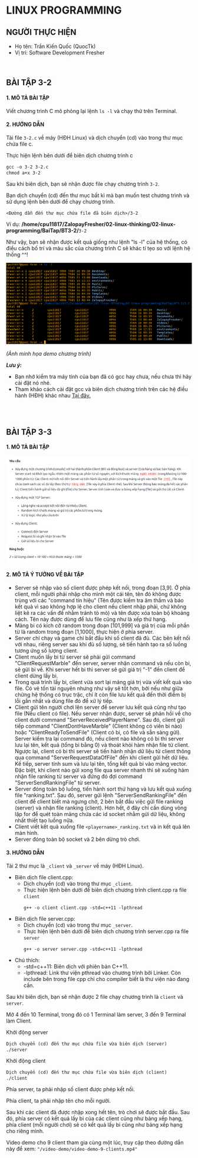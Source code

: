 # LINUX PROGRAMMING

## NGƯỜI THỰC HIỆN

* Họ tên: Trần Kiến Quốc (QuocTk)
* Vị trí: Software Development Fresher

<br/>

## BÀI TẬP 3-2

#### 1. MÔ TẢ BÀI TẬP
Viết chương trình C mô phỏng lại lệnh `ls -l` và chạy thử trên Terminal.

#### 2. HƯỚNG DẪN

Tải file `3-2.c` về máy (HĐH Linux) và dịch chuyển (cd) vào trong thư mục chứa file c.

Thực hiện lệnh bên dưới để biên dịch chương trình c
```
gcc -o 3-2 3-2.c
chmod a+x 3-2
```

Sau khi biên dịch, bạn sẽ nhận được file chạy chương trình `3-2`.

Bạn dịch chuyển (cd) đến thư mục bất kì mà bạn muốn test chương trình và sử dụng lệnh bên dưới để chạy chương trình.
```
<Đường dẫn đến thư mục chứa file đã biên dịch>/3-2
```

Ví dụ: **/home/cpu11817/ZalopayFresher/02-linux-thinking/02-linux-programming/BaiTap/BT3-2/**`3-2`


Như vậy, bạn sẽ nhận được kết quả giống như lệnh "ls -l" của hệ thống, có điều cách bố trí và màu sắc của chương trình C sẽ khác tí tẹo so với lệnh hệ thống ^^!

![3.2-Demo-Image](./images/1.jpg)

*(Ảnh minh họa demo chương trình)*

***Lưu ý:*** 
* Bạn nhớ kiểm tra máy tính của bạn đã có gcc hay chưa, nếu chưa thì hãy cài đặt nó nhé. 
* Tham khảo cách cài đặt gcc và biên dịch chương trình trên các hệ điều hành (HĐH) khác nhau [Tại đây.](https://www3.ntu.edu.sg/home/ehchua/programming/cpp/gcc_make.html?fbclid=IwAR2rFyspsCxLTxxsgeY2AcsVirWPhE_eXZPUlK_PAbtrQ0bOOmkhlRoOI6o)

<br/><br/>

## BÀI TẬP 3-3

#### 1. MÔ TẢ BÀI TẬP

![3.3-Requirement](./images/2.jpg)

#### 2. MÔ TẢ Ý TƯỞNG VỀ BÀI TẬP

* Server sẽ nhập vào số client được phép kết nối, trong đoạn [3,9]. Ở phía client, mỗi người phải nhập cho mình một cái tên, tên đó không được trùng với các "command tín hiệu" (Tên được kiểm tra âm thầm và báo kết quả vì sao không hợp lệ cho client nếu client nhập phải, chứ không liệt kê ra các vấn đề nhằm tránh tò mò) và tên được xóa toàn bộ khoảng cách. Tên này được dùng để lưu file cũng như là xếp thứ hạng.
* Mảng bi có kích cỡ random trong đoạn [101,999] và giá trị của mỗi phần từ là random trong đoạn [1,1000], thực hiện ở phía server.
* Server chỉ chạy và game chỉ bắt đầu khi số client đã đủ. Các bên kết nối với nhau, riêng server sau khi đủ số lượng, sẽ tiến hành tạo ra số luồng tương ứng số lượng client.
* Client muốn lấy bi từ server sẽ phải gửi command "ClientRequestMarble" đến server, server nhận command và nếu còn bi, sẽ gửi bi về. Khi server hết bi thì server sẽ gửi giá trị "-1" đến client để client dừng lấy bi.
* Trong quá trình lấy bi, client vừa sort lại mảng giá trị vừa viết kết quả vào file. Có vẻ tốn tài nguyên nhưng như vậy sẽ tốt hơn, bởi nếu như giữa chừng hệ thống có trục trặc, chí ít còn file lưu kết quả đến thời điểm bị lỗi gần nhất và dùng file đó để xử lý tiếp.
* Client gửi tên người chơi lên server để server lưu kết quả cũng như tạo file (Nếu client có file). Nếu server nhận được, server sẽ phản hồi về cho client dưới command "ServerReceivedPlayerName". Sau đó, client gửi tiếp command "ClientDontHaveMarble" (Client không có viên bi nào) hoặc "ClientReadyToSendFile" (Client có bi, có file và sẵn sàng gửi). Server kiểm tra lại command đó, nếu client nào không có bi thì server lưu lại tên, kết quả (tổng bi bằng 0) và thoát khỏi hàm nhận file từ client. Ngược lại, client có bi thì server sẽ tiến hành nhận dữ liệu từ client thông qua command "ServerRequestDataOfFile" đến khi client gửi hết dữ liệu. Kế tiếp, server tính sum và lưu lại tên, tổng kết quả bi vào mảng vector. Đặc biệt, khi client nào gửi xong file qua server nhanh thì sẽ xuống hàm nhận file ranking từ server và đứng đó đợi command "ServerSendRankingFile" từ server.
* Server đóng toàn bộ luồng, tiến hành sort thứ hạng và lưu kết quả xuống file "ranking.txt". Sau đó, server gửi lệnh "ServerSendRankingFile" đến client để client biết mà ngưng chờ, 2 bên bắt đầu việc gửi file ranking (server) và nhận file ranking (client). Hơn hết, ở đây chỉ cần dùng vòng lặp for để quét toàn mảng chứa các id socket nhằm gửi dữ liệu, không nhất thiết tạo luồng nữa.
* Client viết kết quả xuống file `<playername>_ranking.txt` và in kết quả lên màn hình.
* Server đóng toàn bộ socket và 2 bên dừng trò chơi.

#### 3. HƯỚNG DẪN

Tải 2 thư mục là `_client` và `_server` về máy (HĐH Linux).

* Biên dịch file client.cpp:
  * Dịch chuyển (cd) vào trong thư mục `_client`.
  * Thực hiện lệnh bên dưới để biên dịch chương trình client.cpp ra file `client`
    ```
    g++ -o client client.cpp -std=c++11 -lpthread
    ```
* Biên dịch file server.cpp:
  * Dịch chuyển (cd) vào trong thư mục `_server`.
  * Thực hiện lệnh bên dưới để biên dịch chương trình server.cpp ra file `server`
    ```
    g++ -o server server.cpp -std=c++11 -lpthread
    ```
* Chú thích:
  * -std=c++11: Biên dịch với phiên bản C++11.
  * -lpthread: Link thư viện pthread vào chương trình bởi Linker. Còn include bên trong file cpp chỉ cho compiler biết là thư viện nào đang cần.

Sau khi biên dịch, bạn sẽ nhận được 2 file chạy chương trình là `client` và `server`.

Mở 4 đến 10 Terminal, trong đó có 1 Terminal làm server, 3 đến 9 Terminal làm Client.

Khởi động server
```
Dịch chuyển (cd) đến thư mục chứa file vừa biên dịch (server)
./server
```

Khởi động client
```
Dịch chuyển (cd) đến thư mục chứa file vừa biên dịch (client)
./client
```

Phía server, ta phải nhập số client được phép kết nối. 

Phía client, ta phải nhập tên cho mỗi người.

Sau khi các client đã được nhập xong hết tên, trò chơi sẽ được bắt đầu. Sau đó, phía server có kết quả lấy bi của các client cũng như bảng xếp hạng, phía client (mỗi người chơi) sẽ có kết quả lấy bi cũng như bảng xếp hạng cho riêng mình.

Video demo cho 9 client tham gia cùng một lúc, truy cập theo đường dẫn này để xem: `"/video-demo/video-demo-9-clients.mp4"`
